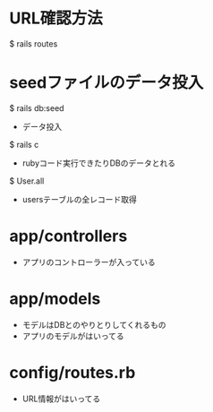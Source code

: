 # URL確認方法
$ rails routes

# seedファイルのデータ投入
$ rails db:seed
  - データ投入

$ rails c
  - rubyコード実行できたりDBのデータとれる

$ User.all 
  - usersテーブルの全レコード取得

# app/controllers
  - アプリのコントローラーが入っている

# app/models
  - モデルはDBとのやりとりしてくれるもの
  - アプリのモデルがはいってる
  
# config/routes.rb
  - URL情報がはいってる